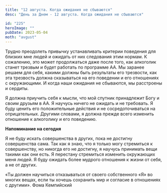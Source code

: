 ```yaml
---
title: "12 августа. Когда ожидания не сбываются"
desc: "День за Днем - 12 августа. Когда ожидания не сбываются"

id: "225"
heroImage: ""
pubDate: 2023-05-04
moth: "avgust"
---
```


Трудно преодолеть привычку устанавливать критерии поведения для близких мне
людей и ожидать от них следования этим нормам. К сожалению, это может
продолжаться даже после того, как алкоголик станет трезвым и будет работать по
программе АА. Мы заранее решаем для себя, какими должны быть результаты его
трезвости, как эта трезвость должна сказываться на его поведении и его
отношениях с окружающими. И когда наши ожидания не сбываются, мы расстроены и
сердиты.

Я должна приучить себя к мысли, что мой спутник принадлежит Богу и своим
друзьям в АА. Я научусь ничего не ожидать и не требовать. Я буду ценить его
положительные действия и не сосредоточиваться на отрицательных. Другими
словами, я должна прежде всего изменить отношение к алкоголику и его
поведению.

**Напоминание на сегодня**

Я не буду искать совершенства в других, пока не достигну совершенства сама.
Так как я знаю, что я только могу стремиться к совершенству, но никогда его не
достигну, я научусь принимать вещи такими как они есть. Я перестану стремиться
изменить окружающих меня людей. Я буду ожидать более мудрого отношения к жизни
от себя, а не от других.

«Ты должен научиться отказываться от своего собственного «Я» во многих вещах,
если ты хочешь сохранить мир и согласие в отношениях с другими». Фома
Кемпийский
